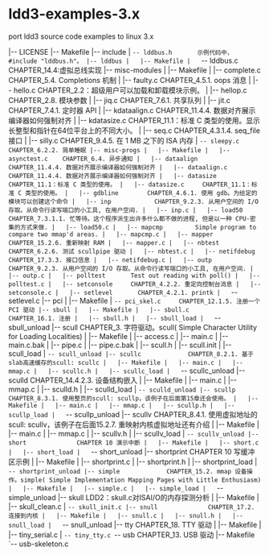 ldd3-examples-3.x
=================

port ldd3 source code examples to linux 3.x


|-- LICENSE
|-- Makefile
|-- include
|   `-- lddbus.h       示例代码中，#include "lddbus.h"。
|-- lddbus
|   |-- Makefile
|   `-- lddbus.c       CHAPTER_14.4:虚拟总线实现
|-- misc-modules
|   |-- Makefile
|   |-- complete.c     CHAPTER_5.4. Completions 机制
|   |-- faulty.c       CHAPTER_4.5.1. oops 消息
|   |-- hello.c        CHAPTER_2.2：超级用户可以加载和卸载模块示例。
|   |-- hellop.c       CHAPTER_2.8. 模块参数
|   |-- jiq.c          CHAPTER_7.6.1. 共享队列
|   |-- jit.c          CHAPTER_7.4.1. 定时器 API
|   |-- kdataalign.c   CHAPTER_11.4.4. 数据对齐展示编译器如何强制对齐
|   |-- kdatasize.c    CHAPTER_11.1：标准 C 类型的使用。显示长整型和指针在64位平台上的不同大小。
|   |-- seq.c          CHAPTER_4.3.1.4. seq_file 接口
|   |-- silly.c        CHAPTER_9.4.5. 在 1 MB 之下的 ISA 内存
|   `-- sleepy.c       CHAPTER_6.2.2. 简单睡眠
|-- misc-progs
|   |-- Makefile
|   |-- asynctest.c    CHAPTER_6.4. 异步通知
|   |-- dataalign      CHAPTER_11.4.4. 数据对齐展示编译器如何强制对齐
|   |-- dataalign.c    CHAPTER_11.4.4. 数据对齐展示编译器如何强制对齐
|   |-- datasize       CHAPTER_11.1：标准 C 类型的使用。
|   |-- datasize.c     CHAPTER_11.1：标准 C 类型的使用。
|   |-- gdbline        CHAPTER_4.6.1. 使用 gdb。为给定的模块可以创建这个命令
|   |-- inp            CHAPTER_9.2.3. 从用户空间的 I/O 存取。从命令行读写端口的小工具, 在用户空间.
|   |-- inp.c
|   |-- load50         CHAPTER_7.3.1.1. 忙等待。这个程序派生出许多什么都不做的进程, 但是以一种 CPU-密集的方式来做.
|   |-- load50.c
|   |-- mapcmp         Simple program to compare two mmap'd areas.
|   |-- mapcmp.c
|   |-- mapper         CHAPTER_15.2.6. 重新映射 RAM
|   |-- mapper.c
|   |-- nbtest         CHAPTER_6.2.6. 测试 scullpipe 驱动
|   |-- nbtest.c
|   |-- netifdebug     CHAPTER_17.3.3. 接口信息
|   |-- netifdebug.c
|   |-- outp           CHAPTER_9.2.3. 从用户空间的 I/O 存取。从命令行读写端口的小工具, 在用户空间.
|   |-- outp.c
|   |-- polltest       Test out reading with poll()
|   |-- polltest.c
|   |-- setconsole     CHAPTER_4.2.2. 重定向控制台消息
|   |-- setconsole.c
|   |-- setlevel       CHAPTER_4.2.1. printk
|   `-- setlevel.c
|-- pci
|   |-- Makefile
|   `-- pci_skel.c     CHAPTER_12.1.5. 注册一个 PCI 驱动
|-- sbull
|   |-- Makefile
|   |-- sbull.c        CHAPTER_16.1. 注册
|   |-- sbull.h
|   |-- sbull_load
|   `-- sbull_unload
|-- scull              CHAPTER_3. 字符驱动。scull( Simple Character Utility for Loading Localities)
|   |-- Makefile
|   |-- access.c
|   |-- main.c
|   |-- main.c.bak
|   |-- pipe.c
|   |-- pipe.c.bak
|   |-- scull.h
|   |-- scull.init
|   |-- scull_load
|   `-- scull_unload
|-- scullc             CHAPTER_8.2.1. 基于slab高速缓存的scull: scullc
|   |-- Makefile
|   |-- main.c
|   |-- mmap.c
|   |-- scullc.h
|   |-- scullc_load
|   `-- scullc_unload
|-- sculld             CHAPTER_14.4.2.3. 设备结构嵌入
|   |-- Makefile
|   |-- main.c
|   |-- mmap.c
|   |-- sculld.h
|   |-- sculld_load
|   `-- sculld_unload
|-- scullp             CHAPTER_8.3.1. 使用整页的scull: scullp，该例子在后面第15章还会使用。
|   |-- Makefile
|   |-- main.c
|   |-- mmap.c
|   |-- scullp.h
|   |-- scullp_load
|   `-- scullp_unload
|-- scullv             CHAPTER_8.4.1. 使用虚拟地址的scull: scullv，该例子在后面15.2.7. 重映射内核虚拟地址还有介绍
|   |-- Makefile
|   |-- main.c
|   |-- mmap.c
|   |-- scullv.h
|   |-- scullv_load
|   `-- scullv_unload
|-- short              CHAPTER 10 演示中断
|   |-- Makefile
|   |-- short.c
|   |-- short_load
|   `-- short_unload
|-- shortprint         CHAPTER 10 写缓冲区示例
|   |-- Makefile
|   |-- shortprint.c
|   |-- shortprint.h
|   |-- shortprint_load
|   `-- shortprint_unload
|-- simple             CHAPTER_15.2. mmap 设备操作。simple( Simple Implementation Mapping Pages with Little Enthusiasm)
|   |-- Makefile
|   |-- simple.c
|   |-- simple_load
|   `-- simple_unload
|-- skull              LDD2：skull.c对ISAI/O的内存探测分析
|   |-- Makefile
|   |-- skull_clean.c
|   `-- skull_init.c
|-- snull              CHAPTER_17.2. 连接到内核
|   |-- Makefile
|   |-- snull.c
|   |-- snull.h
|   |-- snull_load
|   `-- snull_unload
|-- tty                CHAPTER_18. TTY 驱动
|   |-- Makefile
|   |-- tiny_serial.c
|   `-- tiny_tty.c
`-- usb                CHAPTER_13. USB 驱动
    |-- Makefile
    `-- usb-skeleton.c

